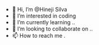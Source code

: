 - 👋 Hi, I’m @Hineji Silva
- 👀 I’m interested in coding
- 🌱 I’m currently learning ..
- 💞️ I’m looking to collaborate on ..
- 📫 How to reach me .

<!---
Hineji/Hineji is a ✨ special ✨ repository because its `README.md` (this file) appears on your GitHub profile.
You can click the Preview link to take a look at your changes.
--->
